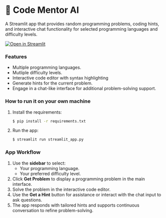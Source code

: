 # 📄  Code Mentor AI

A Streamlit app that provides random programming problems, coding hints, and interactive chat functionality for selected programming languages and difficulty levels.

[![Open in Streamlit](https://static.streamlit.io/badges/streamlit_badge_black_white.svg)](https://code-mentor-ai.streamlit.app/)

### Features
- Multiple programming languages.
- Mutliple difficulty levels.
- Interactive code editor with syntax highlighting
- Generate hints for the current problem.
- Engage in a chat-like interface for additional problem-solving support.

### How to run it on your own machine

1. Install the requirements:

   ```bash
   $ pip install -r requirements.txt
   ```

2. Run the app:

   ```bash
   $ streamlit run streamlit_app.py
   ```

### App Workflow
1. Use the **sidebar** to select:
   - Your programming language.
   - Your preferred difficulty level.
2. Click **Get Problem** to display a programming problem in the main interface.
3. Solve the problem in the interactive code editor.
4. Use the **Get a Hint** button for assistance or interact with the chat input to ask questions.
5. The app responds with tailored hints and supports continuous conversation to refine problem-solving.
